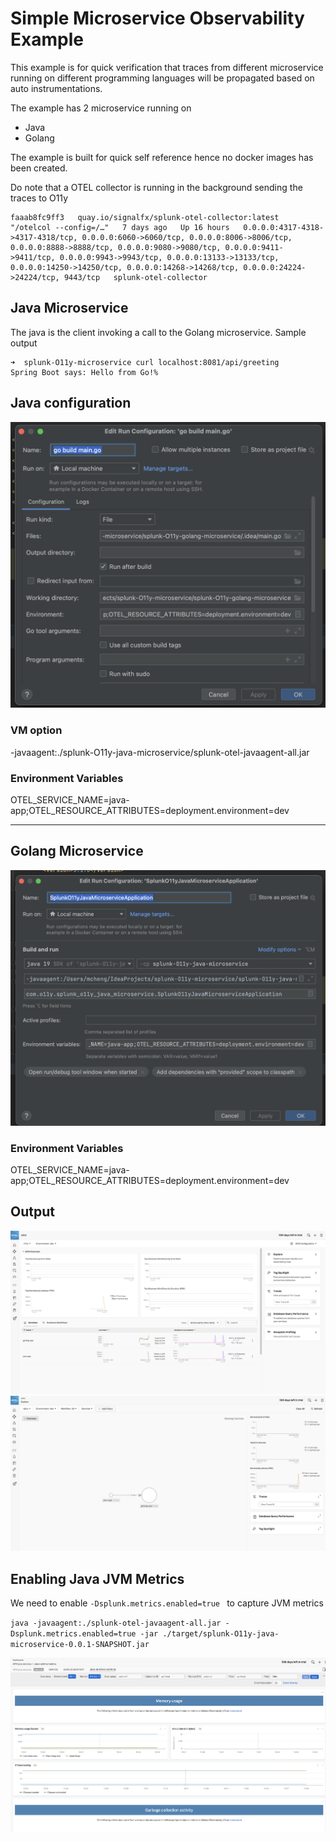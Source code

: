 # Simple Microservice Observability Example

This example is for quick verification that traces from different microservice running on different programming languages will be propagated based on auto instrumentations.

The example has 2 microservice running on 
- Java
- Golang

The example is built for quick self reference hence no docker images has been created.


Do note that a OTEL collector is running in the background sending the traces to O11y
```text
faaab8fc9ff3   quay.io/signalfx/splunk-otel-collector:latest   "/otelcol --config=/…"   7 days ago   Up 16 hours   0.0.0.0:4317-4318->4317-4318/tcp, 0.0.0.0:6060->6060/tcp, 0.0.0.0:8006->8006/tcp, 0.0.0.0:8888->8888/tcp, 0.0.0.0:9080->9080/tcp, 0.0.0.0:9411->9411/tcp, 0.0.0.0:9943->9943/tcp, 0.0.0.0:13133->13133/tcp, 0.0.0.0:14250->14250/tcp, 0.0.0.0:14268->14268/tcp, 0.0.0.0:24224->24224/tcp, 9443/tcp   splunk-otel-collector
```

## Java Microservice

The java is the client invoking a call to the Golang microservice. Sample output

```text
➜  splunk-O11y-microservice curl localhost:8081/api/greeting
Spring Boot says: Hello from Go!%   
```

## Java configuration

![javaconfig](./images/1.png)
### VM option
-javaagent:./splunk-O11y-java-microservice/splunk-otel-javaagent-all.jar

### Environment Variables
OTEL_SERVICE_NAME=java-app;OTEL_RESOURCE_ATTRIBUTES=deployment.environment=dev

---

## Golang Microservice

![golangconfig](./images/2.png)

### Environment Variables
OTEL_SERVICE_NAME=java-app;OTEL_RESOURCE_ATTRIBUTES=deployment.environment=dev

## Output

![o11y-traces](./images/3.png)
![o11y-servicemap](./images/4.png)


## Enabling Java JVM Metrics


We need to enable `-Dsplunk.metrics.enabled=true ` to capture JVM metrics

`java -javaagent:./splunk-otel-javaagent-all.jar -Dsplunk.metrics.enabled=true -jar ./target/splunk-O11y-java-microservice-0.0.1-SNAPSHOT.jar`

![JVM-metrics](./images/5.png)
